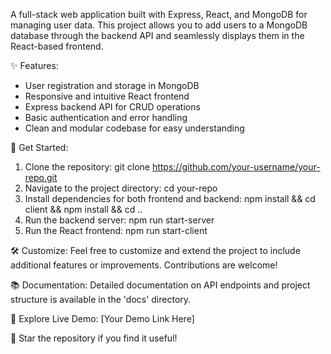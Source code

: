 A full-stack web application built with Express, React, and MongoDB for managing user data. This project allows you to add users to a MongoDB database through the backend API and seamlessly displays them in the React-based frontend.

✨ Features:
- User registration and storage in MongoDB
- Responsive and intuitive React frontend
- Express backend API for CRUD operations
- Basic authentication and error handling
- Clean and modular codebase for easy understanding

🚀 Get Started:
1. Clone the repository: git clone https://github.com/your-username/your-repo.git
2. Navigate to the project directory: cd your-repo
3. Install dependencies for both frontend and backend: npm install && cd client && npm install && cd ..
4. Run the backend server: npm run start-server
5. Run the React frontend: npm run start-client

🛠️ Customize:
Feel free to customize and extend the project to include additional features or improvements. Contributions are welcome!

📚 Documentation:
Detailed documentation on API endpoints and project structure is available in the 'docs' directory.

🔗 Explore Live Demo:
[Your Demo Link Here]

🌟 Star the repository if you find it useful!

